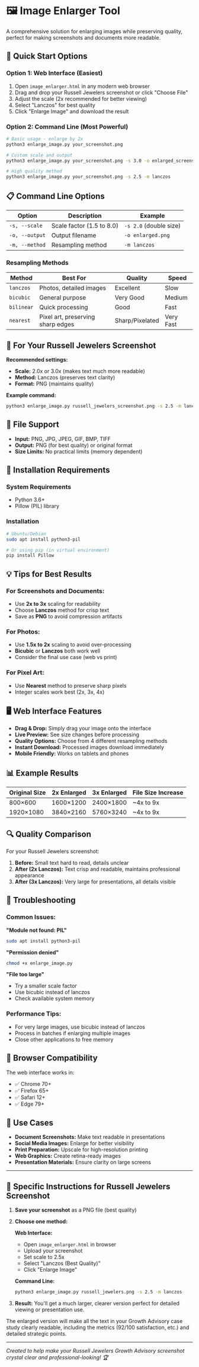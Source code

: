 # 🖼️ Image Enlarger Tool

A comprehensive solution for enlarging images while preserving quality, perfect for making screenshots and documents more readable.

## 🚀 Quick Start Options

### Option 1: Web Interface (Easiest)
1. Open `image_enlarger.html` in any modern web browser
2. Drag and drop your Russell Jewelers screenshot or click "Choose File"
3. Adjust the scale (2x recommended for better viewing)
4. Select "Lanczos" for best quality
5. Click "Enlarge Image" and download the result

### Option 2: Command Line (Most Powerful)
```bash
# Basic usage - enlarge by 2x
python3 enlarge_image.py your_screenshot.png

# Custom scale and output
python3 enlarge_image.py your_screenshot.png -s 3.0 -o enlarged_screenshot.png

# High quality method
python3 enlarge_image.py your_screenshot.png -s 2.5 -m lanczos
```

## 📋 Command Line Options

| Option | Description | Example |
|--------|-------------|---------|
| `-s, --scale` | Scale factor (1.5 to 8.0) | `-s 2.0` (double size) |
| `-o, --output` | Output filename | `-o enlarged.png` |
| `-m, --method` | Resampling method | `-m lanczos` |

### Resampling Methods

| Method | Best For | Quality | Speed |
|--------|----------|---------|-------|
| `lanczos` | Photos, detailed images | Excellent | Slow |
| `bicubic` | General purpose | Very Good | Medium |
| `bilinear` | Quick processing | Good | Fast |
| `nearest` | Pixel art, preserving sharp edges | Sharp/Pixelated | Very Fast |

## 🎯 For Your Russell Jewelers Screenshot

**Recommended settings:**
- **Scale:** 2.0x or 3.0x (makes text much more readable)
- **Method:** Lanczos (preserves text clarity)
- **Format:** PNG (maintains quality)

**Example command:**
```bash
python3 enlarge_image.py russell_jewelers_screenshot.png -s 2.5 -m lanczos -o russell_jewelers_enlarged.png
```

## 📁 File Support

- **Input:** PNG, JPG, JPEG, GIF, BMP, TIFF
- **Output:** PNG (for best quality) or original format
- **Size Limits:** No practical limits (memory dependent)

## 🔧 Installation Requirements

### System Requirements
- Python 3.6+
- Pillow (PIL) library

### Installation
```bash
# Ubuntu/Debian
sudo apt install python3-pil

# Or using pip (in virtual environment)
pip install Pillow
```

## 💡 Tips for Best Results

### For Screenshots and Documents:
- Use **2x to 3x** scaling for readability
- Choose **Lanczos** method for crisp text
- Save as **PNG** to avoid compression artifacts

### For Photos:
- Use **1.5x to 2x** scaling to avoid over-processing
- **Bicubic** or **Lanczos** both work well
- Consider the final use case (web vs print)

### For Pixel Art:
- Use **Nearest** method to preserve sharp pixels
- Integer scales work best (2x, 3x, 4x)

## 🖥️ Web Interface Features

- **Drag & Drop:** Simply drag your image onto the interface
- **Live Preview:** See size changes before processing
- **Quality Options:** Choose from 4 different resampling methods
- **Instant Download:** Processed images download immediately
- **Mobile Friendly:** Works on tablets and phones

## 📊 Example Results

| Original Size | 2x Enlarged | 3x Enlarged | File Size Increase |
|---------------|-------------|-------------|-------------------|
| 800×600 | 1600×1200 | 2400×1800 | ~4x to 9x |
| 1920×1080 | 3840×2160 | 5760×3240 | ~4x to 9x |

## 🔍 Quality Comparison

For your Russell Jewelers screenshot:

1. **Before:** Small text hard to read, details unclear
2. **After (2x Lanczos):** Text crisp and readable, maintains professional appearance
3. **After (3x Lanczos):** Very large for presentations, all details visible

## 🚨 Troubleshooting

### Common Issues:

**"Module not found: PIL"**
```bash
sudo apt install python3-pil
```

**"Permission denied"**
```bash
chmod +x enlarge_image.py
```

**"File too large"**
- Try a smaller scale factor
- Use bicubic instead of lanczos
- Check available system memory

### Performance Tips:
- For very large images, use bicubic instead of lanczos
- Process in batches if enlarging multiple images
- Close other applications to free memory

## 📱 Browser Compatibility

The web interface works in:
- ✅ Chrome 70+
- ✅ Firefox 65+
- ✅ Safari 12+
- ✅ Edge 79+

## 🎨 Use Cases

- **Document Screenshots:** Make text readable in presentations
- **Social Media Images:** Enlarge for better visibility
- **Print Preparation:** Upscale for high-resolution printing
- **Web Graphics:** Create retina-ready images
- **Presentation Materials:** Ensure clarity on large screens

---

## 🎯 Specific Instructions for Russell Jewelers Screenshot

1. **Save your screenshot** as a PNG file (best quality)
2. **Choose one method:**
   
   **Web Interface:**
   - Open `image_enlarger.html` in browser
   - Upload your screenshot
   - Set scale to 2.5x
   - Select "Lanczos (Best Quality)"
   - Click "Enlarge Image"
   
   **Command Line:**
   ```bash
   python3 enlarge_image.py russell_jewelers.png -s 2.5 -m lanczos
   ```

3. **Result:** You'll get a much larger, clearer version perfect for detailed viewing or presentation use.

The enlarged version will make all the text in your Growth Advisory case study clearly readable, including the metrics (92/100 satisfaction, etc.) and detailed strategic points.

---

*Created to help make your Russell Jewelers Growth Advisory screenshot crystal clear and professional-looking! 🏆*